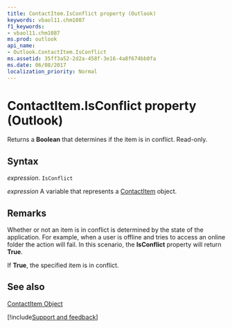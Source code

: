 ```yaml
---
title: ContactItem.IsConflict property (Outlook)
keywords: vbaol11.chm1087
f1_keywords:
- vbaol11.chm1087
ms.prod: outlook
api_name:
- Outlook.ContactItem.IsConflict
ms.assetid: 35ff3a52-2d2a-458f-3e16-4a8f674bb0fa
ms.date: 06/08/2017
localization_priority: Normal
---
```



# ContactItem.IsConflict property (Outlook)

Returns a **Boolean** that determines if the item is in conflict. Read-only.


## Syntax

_expression_. `IsConflict`

_expression_ A variable that represents a [ContactItem](Outlook.ContactItem.md) object.


## Remarks

Whether or not an item is in conflict is determined by the state of the application. For example, when a user is offline and tries to access an online folder the action will fail. In this scenario, the  **IsConflict** property will return **True**.

If  **True**, the specified item is in conflict.


## See also


[ContactItem Object](Outlook.ContactItem.md)

[!include[Support and feedback](~/includes/feedback-boilerplate.md)]